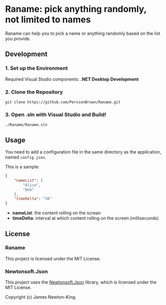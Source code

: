 # Raname: pick anything randomly, not limited to names

Raname can help you to pick a name or anything randomly based on the list you provide.

## Development
### 1. Set up the Environment
Required Visual Studio components: **.NET Desktop Development**

### 2. Clone the Repository

`git clone https://github.com/PerssonBrown/Raname.git`

### 3. Open .sln with Visual Studio and Build!

`./Raname/Raname.sln`

## Usage

You need to add a configuration file in the same directory as the application, named `config.json`.

This is a sample:

```json
{
    "nameList": [
        "Alice",
        "Bob"
    ],
    "timeDelta": "50"
}
```

* **nameList**: the content rolling on the screan
* **timeDelta**: interval at which content rolling on the screen (milliseconds) 

## License

### Raname
This project is licensed under the MIT License.

### Newtonsoft.Json
This project uses the [Newtonsoft.Json](https://github.com/JamesNK/Newtonsoft.Json) library, which is licensed under the MIT License.

Copyright (c) James Newton-King.